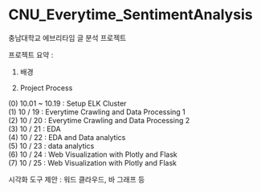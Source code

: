 # CNU_Everytime_SentimentAnalysis

충남대학교 에브리타임 글 분석 프로젝트

프로젝트 요약 :

1. 배경 


2. Project Process

(0) 10.01 ~ 10.19 : Setup ELK Cluster    
(1) 10 / 19 : Everytime Crawling and Data Processing 1  
(2) 10 / 20 : Everytime Crawling and Data Processing 2  
(3) 10 / 21 : EDA  
(4) 10 / 22 : EDA and Data analytics  
(5) 10 / 23 : data analytics  
(6) 10 / 24 : Web Visualization with Plotly and Flask  
(7) 10 / 25 : Web Visualization with Plotly and Flask  

시각화 도구 제안 : 워드 클라우드, 바 그래프 등
